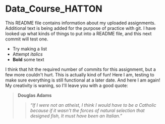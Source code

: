 # Data_Course_HATTON

This README file contains information about my uploaded assignments. Additional text is being added for the purpose of practice with git. I have looked up what kinds of things to put into a README file, and this next commit will test one.

- Try making a list
- Attempt _italics_
- __Bold__ some text

I think that hit the required number of commits for this assignment, but a few more couldn't hurt. This is actually kind of fun! Here I am, testing to make sure everything is still functional at a later date. And here I am again! My creativity is waning, so I'll leave you with a good quote:

> **Douglas Adams**
>> *“If I were not an atheist, I think I would have to be a Catholic because if it wasn't the forces of natural selection that designed fish, It must have been an Italian.”*

